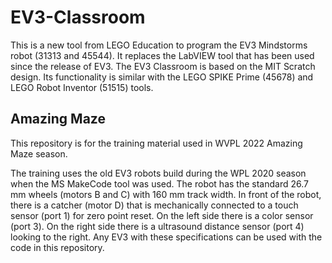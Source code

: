 # EV3-Classroom
This is a new tool from LEGO Education to program the EV3 Mindstorms robot (31313 and 45544). It replaces the LabVIEW tool that has been used since the release of EV3.  The EV3 Classroom is based on the MIT Scratch design. Its functionality is similar with the LEGO SPIKE Prime (45678) and LEGO Robot Inventor (51515) tools.

## Amazing Maze
This repository is for the training material used in WVPL 2022 Amazing Maze season.

The training uses the old EV3 robots build during the WPL 2020 season when the MS MakeCode tool was used. The robot has the standard 26.7 mm wheels (motors B and C) with 160 mm track width. In front of the robot, there is a catcher (motor D) that is mechanically connected to a touch sensor (port 1) for zero point reset. On the left side there is a color sensor (port 3). On the right side there is a ultrasound distance sensor (port 4) looking to the right. Any EV3 with these specifications can be used with the code in this repository.
